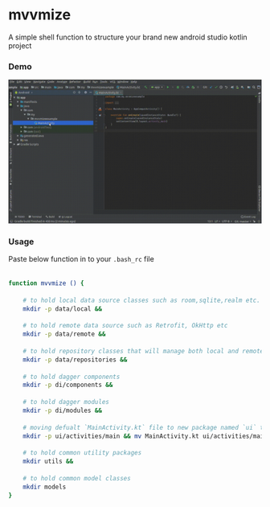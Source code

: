 # mvvmize

A simple shell function to structure your brand new android studio kotlin project

### Demo

![demo](demo.gif)

### Usage

Paste below function in to your `.bash_rc` file

```sh

function mvvmize () {

    # to hold local data source classes such as room,sqlite,realm etc.
    mkdir -p data/local && 
    
    # to hold remote data source such as Retrofit, OkHttp etc
    mkdir -p data/remote && 
    
    # to hold repository classes that will manage both local and remote data sources
    mkdir -p data/repositories && 
    
    # to hold dagger components
    mkdir -p di/components &&
    
    # to hold dagger modules
    mkdir -p di/modules &&
    
    # moving defualt `MainActivity.kt` file to new package named `ui` that'll hold all UI related classes
    mkdir -p ui/activities/main && mv MainActivity.kt ui/activities/main && 
    
    # to hold common utility packages
    mkdir utils && 
    
    # to hold common model classes
    mkdir models
}

```

